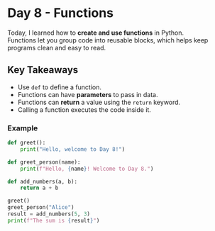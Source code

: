 # Day 8 - Functions

Today, I learned how to **create and use functions** in Python.  
Functions let you group code into reusable blocks, which helps keep programs clean and easy to read.

## Key Takeaways
- Use `def` to define a function.
- Functions can have **parameters** to pass in data.
- Functions can **return** a value using the `return` keyword.
- Calling a function executes the code inside it.

### Example
```python
def greet():
    print("Hello, welcome to Day 8!")

def greet_person(name):
    print(f"Hello, {name}! Welcome to Day 8.")

def add_numbers(a, b):
    return a + b

greet()
greet_person("Alice")
result = add_numbers(5, 3)
print(f"The sum is {result}")
